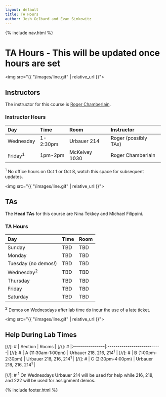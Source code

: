 ```yaml
---
layout: default
title: TA Hours
author: Josh Gelbard and Evan Simkowitz
---
```

{% include nav.html %}

# TA Hours - This will be updated once hours are set

<img src="{{ "/images/line.gif" | relative_url }}">

## Instructors

The instructor for this course is [Roger Chamberlain](http://www.ccrc.wustl.edu/~roger/).

### Instructor Hours

| Day       | Time          | Room                | Instructor        |
|:-----------|:---------------|:---------------------|:-------------------|
| Wednesday | 1-2:30pm | Urbauer 214 |  Roger (possibly TAs) | 
| Friday<sup>1</sup>    | 1pm-2pm       | McKelvey 1030  | Roger Chamberlain |

<sup>1</sup> No office hours on Oct 1 or Oct 8, watch this space for subsequent updates.

<img src="{{ "/images/line.gif" | relative_url }}">

## TAs

The **Head TAs** for this course are Nina Tekkey and Michael Filippini.

### TA Hours

| Day                    | Time                 | Room          | 
|:------------------------|:----------------------|:---------------|
| Sunday |  TBD | TBD |
| Monday | TBD | TBD |  
| Tuesday  (no demos!) | TBD | TBD | 
| Wednesday<sup>2</sup> | TBD | TBD | 
| Thursday | TBD | TBD | 
| Friday | TBD | TBD | 
| Saturday | TBD | TBD | 

<sup>2</sup> Demos on Wednesdays after lab time do incur the use of a late ticket.
  
<img src="{{ "/images/line.gif" | relative_url }}">

## Help During Lab Times 
[//]: #  | Section        |   Rooms |
[//]: #  |:----------------|:---------------------------|
[//]: #  | A (11:30am-1:00pm) | Urbauer 218, 216, 214<sup>1</sup>   |
[//]: #  | B (1:00pm-2:30pm) | Urbauer 218, 216, 214<sup>1</sup>   |
[//]: #  | C (2:30pm-4:00pm) | Urbauer 218, 216, 214<sup>1</sup>   |

[//]: #  <sup>1</sup> 
On Wednesdays Urbauer 214 will be used for help while 216, 218, and 222 will be used for assignment demos.

{% include footer.html %}

